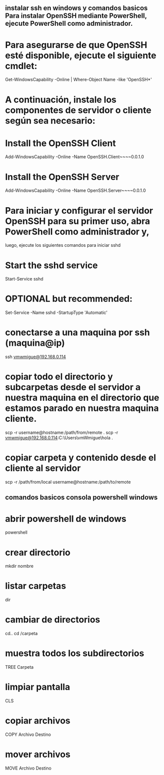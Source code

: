 ## instalar ssh en windows y comandos basicos Para instalar OpenSSH mediante PowerShell, ejecute PowerShell como administrador. 
# Para asegurarse de que OpenSSH esté disponible, ejecute el siguiente cmdlet:
Get-WindowsCapability -Online | Where-Object Name -like 'OpenSSH*'

# A continuación, instale los componentes de servidor o cliente según sea necesario:

# Install the OpenSSH Client
Add-WindowsCapability -Online -Name OpenSSH.Client~~~~0.0.1.0

# Install the OpenSSH Server
Add-WindowsCapability -Online -Name OpenSSH.Server~~~~0.0.1.0

# Para iniciar y configurar el servidor OpenSSH para su primer uso, abra PowerShell como administrador y,
luego, ejecute los siguientes comandos para iniciar sshd 
# Start the sshd service
Start-Service sshd
# OPTIONAL but recommended:
Set-Service -Name sshd -StartupType 'Automatic'

# conectarse a una maquina por ssh (maquina@ip)
ssh vmwmigue@192.168.0.114

# copiar todo el directorio y subcarpetas desde el servidor a nuestra maquina en el directorio que estamos parado en nuestra maquina cliente.
scp -r username@hostname:/path/from/remote .
scp -r vmwmigue@192.168.0.114:C:\Users\vmWmigue\hola .

# copiar carpeta y contenido desde el cliente al servidor
scp -r /path/from/local username@hostname:/path/to/remote

## comandos basicos consola powershell windows

# abrir powershell de windows
powershell

# crear directorio
mkdir nombre

# listar carpetas
dir

# cambiar de directorios
cd.. 
cd /carpeta


# muestra todos los subdirectorios
TREE Carpeta


# limpiar pantalla
CLS

# copiar archivos
COPY Archivo Destino

# mover archivos
MOVE Archivo Destino





